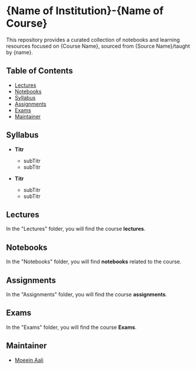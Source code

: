 # {Name of Institution}-{Name of Course}
This repository provides a curated collection of notebooks and learning resources focused on {Course Name}, sourced from {Source Name}/taught by {name}.

## Table of Contents

- [Lectures](#slides)
- [Notebooks](#notebook)
- [Syllabus](#syllabus)
- [Assignments](#assignments)
- [Exams](#exams)
- [Maintainer](#maintainer)

## Syllabus
- **Titr**
    - subTitr
    - subTitr


- **Titr**
  - subTitr
  - subTitr

## Lectures

In the "Lectures" folder, you will find the course **lectures**.

## Notebooks

In the "Notebooks" folder, you will find **notebooks** related to the course.

## Assignments

In the "Assignments" folder, you will find the course **assignments**.

## Exams

In the "Exams" folder, you will find the course **Exams**.

## Maintainer

- [Moeein Aali](https://github.com/moeeinaali)

